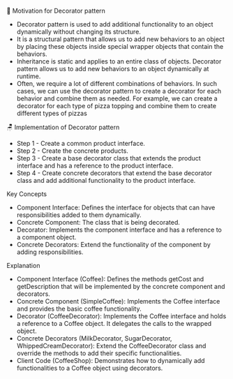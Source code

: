 🎨 Motivation for Decorator pattern

- Decorator pattern is used to add additional functionality to an object dynamically without changing its structure.
- It is a structural pattern that allows us to add new behaviors to an object by placing these objects inside special wrapper objects that contain the behaviors.
- Inheritance is static and applies to an entire class of objects. Decorator pattern allows us to add new behaviors to an object dynamically at runtime.
- Often, we require a lot of different combinations of behaviors. In such cases, we can use the decorator pattern to create a decorator for each behavior and combine them as needed. For example, we can create a decorator for each type of pizza topping and combine them to create different types of pizzas

🪑 Implementation of Decorator pattern

- Step 1 - Create a common product interface.
- Step 2 - Create the concrete products.
- Step 3 - Create a base decorator class that extends the product interface and has a reference to the product interface.
- Step 4 - Create concrete decorators that extend the base decorator class and add additional functionality to the product interface.

Key Concepts
- Component Interface: Defines the interface for objects that can have responsibilities added to them dynamically.
- Concrete Component: The class that is being decorated.
- Decorator: Implements the component interface and has a reference to a component object.
- Concrete Decorators: Extend the functionality of the component by adding responsibilities.

Explanation
- Component Interface (Coffee): Defines the methods getCost and getDescription that will be implemented by the concrete component and decorators.
- Concrete Component (SimpleCoffee): Implements the Coffee interface and provides the basic coffee functionality.
- Decorator (CoffeeDecorator): Implements the Coffee interface and holds a reference to a Coffee object. It delegates the calls to the wrapped object.
- Concrete Decorators (MilkDecorator, SugarDecorator, WhippedCreamDecorator): Extend the CoffeeDecorator class and override the methods to add their specific functionalities.
- Client Code (CoffeeShop): Demonstrates how to dynamically add functionalities to a Coffee object using decorators.